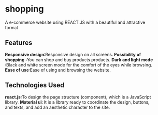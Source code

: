 # shopping

A e-commerce website using REACT.JS with a beautiful and attractive format

## Features

**Responsive design**:Responsive design on all screens.
**Possibility of shopping** :You can shop and buy products products.
**Dark and light mode** :Black and white screen mode for the comfort of the eyes while browsing.
**Ease of use**:Ease of using and browsing the website.

## Technologies Used

**react.js**:To design the page structure (component), which is a JavaScript library.
**Material ui**: It is a library ready to coordinate the design, buttons, and texts, and add an aesthetic character to the site.
